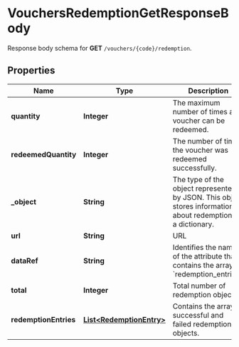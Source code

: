 

# VouchersRedemptionGetResponseBody

Response body schema for **GET** `/vouchers/{code}/redemption`.

## Properties

| Name | Type | Description |
|------------ | ------------- | ------------- |
|**quantity** | **Integer** | The maximum number of times a voucher can be redeemed. |
|**redeemedQuantity** | **Integer** | The number of times the voucher was redeemed successfully. |
|**_object** | **String** | The type of the object represented by JSON. This object stores information about redemptions in a dictionary. |
|**url** | **String** | URL |
|**dataRef** | **String** | Identifies the name of the attribute that contains the array of &#x60;redemption_entries&#x60;. |
|**total** | **Integer** | Total number of redemption objects. |
|**redemptionEntries** | [**List&lt;RedemptionEntry&gt;**](RedemptionEntry.md) | Contains the array of successful and failed redemption objects. |



